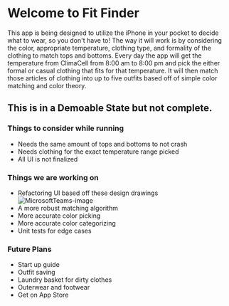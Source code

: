 # Welcome to Fit Finder

This app is being designed to utilize the iPhone in your pocket to decide what to wear, so you don't have to! The way it will work is by considering the color, appropriate temperature, clothing type, and formality of the clothing to match tops and bottoms. Every day the app will get the temperature from ClimaCell from 8:00 am to 8:00 pm and pick the either formal or casual clothing that fits for that temperature. It will then match those articles of clothing into up to five outfits based off of simple color matching and color theory.

## This is in a Demoable State but not complete.
### Things to consider while running
- Needs the same amount of tops and bottoms to not crash
- Needs clothing for the exact temperature range picked
- All UI is not finalized
### Things we are working on
- Refactoring UI based off these design drawings
![MicrosoftTeams-image](https://user-images.githubusercontent.com/60236257/115128141-4a4c5680-9fa1-11eb-8709-7b6c135079a2.png)
- A more robust matching algorithm
- More accurate color picking
- More accurate color categorizing
- Unit tests for edge cases
### Future Plans
- Start up guide
- Outfit saving
- Laundry basket for dirty clothes
- Outerwear and footwear
- Get on App Store
